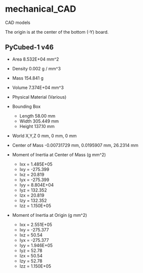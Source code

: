 # mechanical_CAD
CAD models

The origin is at the center of the bottom (-Y) board.

## PyCubed-1 v46
* Area		8.532E+04 mm^2
* Density	0.002 g / mm^3
* Mass		154.841 g
* Volume	7.374E+04 mm^3
* Physical Material	(Various)

* Bounding Box
  * Length 	 58.00 mm
  * Width 	 305.449 mm
  * Height 	 137.10 mm
* World X,Y,Z	0 mm, 0 mm, 0 mm
* Center of Mass	-0.00731729 mm, 0.0195907 mm, 26.2314 mm

* Moment of Inertia at Center of Mass   (g mm^2)
  * Ixx = 1.485E+05
  * Ixy = -275.399
  * Ixz = 20.819
  * Iyx = -275.399
  * Iyy = 8.804E+04
  * Iyz = 132.352
  * Izx = 20.819
  * Izy = 132.352
  * Izz = 1.150E+05

* Moment of Inertia at Origin   (g mm^2)
  * Ixx = 2.551E+05
  * Ixy = -275.377
  * Ixz = 50.54
  * Iyx = -275.377
  * Iyy = 1.946E+05
  * Iyz = 52.78
  * Izx = 50.54
  * Izy = 52.78
  * Izz = 1.150E+05
